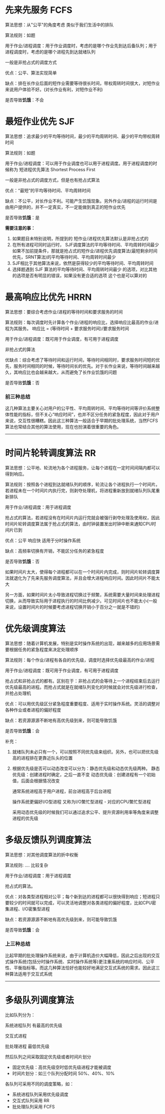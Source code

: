 # 先来先服务 FCFS
算法思想：从"公平"的角度考虑 类似于我们生活中的排队

算法规则：如题

用于作业/进程调度：用于作业调度时，考虑的是哪个作业先到达后备队列；用于进程调度时，考虑的是哪个进程先到达就绪队列

一般是非抢占式的调度方式

优点：公平、算法实现简单

缺点：排在长作业后面的短作业需要等待很长时间，带权周转时间很大，对短作业来说用户体验不好。(对长作业有利，对短作业不利)

是否导致**饥饿**：不会

# 最短作业优先 SJF
算法思想：追求最少的平均等待时间，最少的平均周转时间、最少的平均带权周转时间

算法规则：如题

用于作业/进程调度：可以用于作业调度也可以用于进程调度。用于进程调度的时候称为 短进程优先算法  Shortest Process First

一般是非抢占式的调度方式，但是也有抢占式算法

优点：“最短”的平均等待时间、平均周转时间

缺点：不公平，对长作业不利。可能产生饥饿现象。另外作业/进程的运行时间是由用户提供的，并不一定真实，不一定能做到真正的短作业优先

是否导致**饥饿**：是

**需要注意的事：**
1. 如果题目未特别说明，所提到的 短作业/进程优先算法默认是非抢占式的
2. 在所有进程可同时运行时， SJF调度算法的平均等待时间、平均周转时间最少
    如果不加前提条件，那就是抢占式的短作业/进程优先调度算法(最短剩余时间优先，SRNT算法)的平均等待时间、平均周转时间最少
3. SJF相比于其他算法来说，依然是获得较少的平均等待时间、平均周转时间
4. 选择题遇到 SJF 算法的平均等待时间、平均周转时间最少 的选项，对比其他的选项是否有明显的错误，如果没有更合适的选项 这个也是可以算对的

# 最高响应比优先 HRRN

算法思想：要综合考虑作业/进程的等待时间和要求服务的时间

算法规则：每次调度时先计算各个作业/进程的响应比，选择响应比最高的作业/进程为其服务。 响应比 = (等待时间 + 要求服务时间)/要求服务时间

用于作业/进程调度：既可用于作业调度，有可用于进程调度

非抢占式的算法

优缺点：综合考虑了等待时间和运行时间，等待时间相同时，要求服务时间短的优先，服务时间相同的时候，等待时间长的优先。对于长作业来说，等待时间越来越久，其响应比也会越来越大，从而避免了长作业饥饿的问题

是否导致**饥饿**：否

### 前三种总结
这几种算法主要关心对用户的公平性、平均周转时间、平均等待时间等评价系统整体性能的指标，但不关心“响应时间”，也并不区分任务的紧急程度，因此对于用户来说，交互性很糟糕。因此这三种算法一般适合于早期的批处理系统，当然FCFS算法也常结合其他的算法使用，现在也扮演着很重要的角色。

---

# 时间片轮转调度算法 RR

算法思想：公平地、轮流地为各个进程服务，让每个进程在一定时间间隔内都可以得到响应。

算法规则：按照各个进程到达就绪队列的顺序，轮流让各个进程执行一个时间片。若进程未在一个时间片内执行完，则剥夺处理机，将进程重新放到就绪队列队尾重新排队

用于作业/进程调度：用于进程调度

抢占式的算法，若进程没有在时间片内运行完就会被强行剥夺处理及使用权，因此时间片轮转调度算法属于抢占式的算法，由时钟装置发出时钟中断来通知CPU时间片已到

优点：公平 响应快 适用于分时操作系统

缺点：高频率切换有开销，不能区分任务的紧急程度

是否导致**饥饿**：否

如果时间片太大，使得每个进程都可以在一个时间片内完成，则时间片轮转调度算法就退化为了先来先服务调度算法，并且会增大进程响应时间。因此时间片不能太大

另一方面，如果时间片太小导致进程切换过于频繁，系统需要大量时间来处理进程切换，从而导致实际用于进程执行的时间比例减少。可见时间片也不能太小(一般来说，设置时间片的时候要考虑进程切换开销小于百分之一就是不错的)

# 优先级调度算法

算法思想：随着计算机发展，特别是实时操作系统的出现，越来越多的应用场景需要根据任务的紧急程度来决定处理顺序

算法规则：每个作业/进程有各自的优先级，调度时选择优先级最高的作业/进程

用于作业/进程调度：既可用于作业调度，有可用于进程调度

抢占式和非抢占式的都有。区别在于：非抢占式的会等待上一个进程结束后去运行优先级最高的进程。而抢占式就是在就绪队列变化的时候就会对优先级进行检查，并抢占处理机

优点：可以用优先级区分紧急程度重要程度、适用于实时操作系统。灵活的调整对各种作业或者进程的偏好程度

缺点：若资源源源不断地有高优先级到来，则可能导致饥饿

是否导致**饥饿**：会

补充：
1. 就绪队列未必只有一个，可以按照不同优先级来组织。另外，也可以把优先级高的进程排在更靠近队头的位置
2. 根据优先级是否可以动态改变可以分为：静态优先级和动态优先级两种。
    静态优先级：创建进程时确定，之后一直不变
    动态优先级：创建进程有一个初始值，后面会根据情况改变

    通常系统进程高于用户进程，前台进程高于后台进程

    操作系统更偏好I/O型进程   又称为I/O繁忙型进程 - 对应的CPU繁忙型进程

    采用动态优先级的时候我们可以通过追求公平、提升资源利用率等角度来调整进程的优先级

# 多级反馈队列调度算法

算法思想：对其他调度算法的折中权衡

算法规则: .... 比较复杂

用于作业/进程调度：用于进程调度

抢占式的算法。

优点：对各类型进程相对公平；每个新到达的进程都可以很快得到响应；短进程只要较少的时间就可以完成，可以灵活地调整对各类进程的偏好程度，比如CPU密集进程、I/O密集型进程

缺点：若资源源源不断地有高优先级到来，则可能导致饥饿

是否导致**饥饿**：会

### 上三种总结
比起早期的批处理操作系统来说，由于计算机造价大幅降低，因此之后出现的交互式操作系统(包括分时操作系统、实时操作系统等)更注重系统的响应时间、公平性、平衡指标等。而这几种算法恰好也能较好地满足交互式系统的需求。因此这三种算法适用于交互式系统

---

# 多级队列调度算法

比如队列分为：

系统进程队列  有最高的优先级

交互式进程

批处理进程   最低优先级

然后队列之间采取固定优先级或者时间片划分
- 固定优先级：高优先级空时低优先级进程才能被调度
- 时间片划分：如三个队列分配时间 50%、40%、10%

各队列可采用不同的调度策略，如：
- 系统进程队列采用优先级调度
- 交互式队列采用 RR
- 批处理队列采用 FCFS
